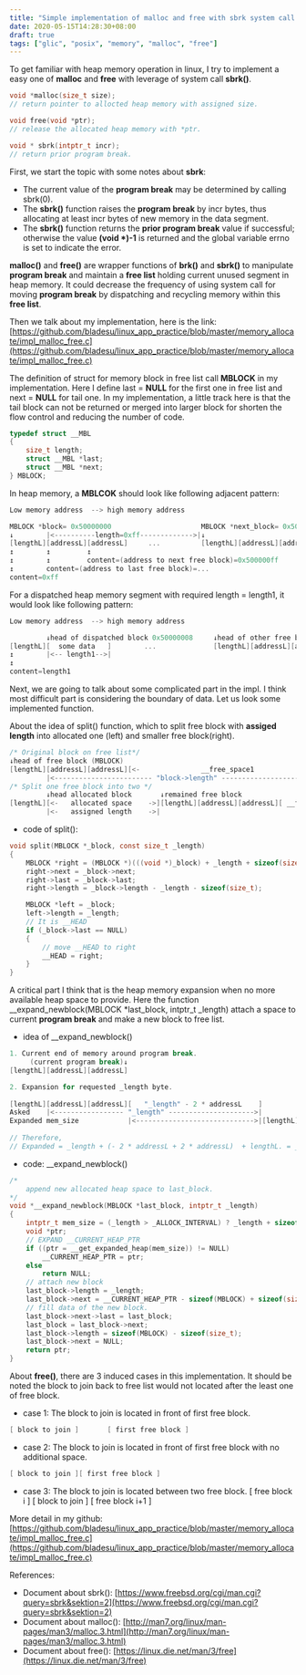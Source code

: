 ```yaml
---
title: "Simple implementation of malloc and free with sbrk system call."
date: 2020-05-15T14:28:30+08:00
draft: true
tags: ["glic", "posix", "memory", "malloc", "free"]
---
```



To get familiar with heap memory operation in linux, I try to implement a easy one of __malloc__ and __free__ with leverage of system call __sbrk()__.
```c
void *malloc(size_t size);
// return pointer to allocted heap memory with assigned size.
```
```c
void free(void *ptr);
// release the allocated heap memory with *ptr.
```
```c
void * sbrk(intptr_t incr);
// return prior program break.
```
First, we start the topic with some notes about __sbrk__:
- The current value of the __program break__ may be determined by calling sbrk(0).
- The __sbrk()__ function raises the __program break__ by incr bytes, thus allocating at least incr	bytes of new memory in the data	segment.
- The __sbrk()__ function returns the __prior program break__ value if successful; otherwise the value __(void *)-1__ is returned and the global variable errno is set to indicate the error.

__malloc()__ and __free()__ are wrapper functions of __brk()__ and __sbrk()__ to manipulate __program break__ and maintain a __free list__ holding current unused segment in heap memory. It could decrease the frequency of using system call for moving __program break__ by dispatching and recycling memory within this __free list__. 

Then we talk about my implementation, here is the link: [https://github.com/bladesu/linux_app_practice/blob/master/memory_allocate/impl_malloc_free.c](https://github.com/bladesu/linux_app_practice/blob/master/memory_allocate/impl_malloc_free.c)


The definition of struct for memory block in free list call __MBLOCK__ in my implementation. Here I define last = __NULL__ for the first one in free list and next = __NULL__ for tail one. In my implementation, a little track here is that the tail block can not be returned or merged into larger block for shorten the flow control and reducing the number of code.
```c
typedef struct __MBL
{
    size_t length;
    struct __MBL *last;
    struct __MBL *next;
} MBLOCK;
```
In heap memory, a __MBLCOK__ should look like following adjacent pattern:
```c
Low memory address  --> high memory address

MBLOCK *block= 0x50000000                      MBLOCK *next_block= 0x50000100
↓        |<----------length=0xff------------->|↓
[lengthL][addressL][addressL]     ...          [lengthL][addressL][addressL]]
↥        ↥         ↥                           
↥        ↥         content=(address to next free block)=0x500000ff
↥        content=(address to last free block)=...
content=0xff
```
For a dispatched heap memory segment with required length = length1, it would look like following pattern:
```c
Low memory address  --> high memory address

         ↓head of dispatched block 0x50000008     ↓head of other free block  
[lengthL][  some data   ]        ...              [lengthL][addressL][addressL] ...
↥        |<-- length1-->|         
↥
content=length1
```

Next, we are going to talk about some complicated part in the impl. I think most difficult part is considering the boundary of data. Let us look some implemented function.

About the idea of split() function, which to split free block with __assiged length__ into allocated one (left) and smaller free block(right).
```c
/* Original block on free list*/
↓head of free block (MBLOCK)
[lengthL][addressL][addressL][<-               __free_space1                   ->]
         |<------------------------ "block->length" ---------------------------->|
/* Split one free block into two */                                             
         ↓head allocated block       ↓remained free block                         
[lengthL][<-   allocated space    ->][lengthL][addressL][addressL][ __free_space2]
         |<-   assigned length    ->|                                             
```
- code of split():
```c
void split(MBLOCK *_block, const size_t _length)
{
    MBLOCK *right = (MBLOCK *)(((void *)_block) + _length + sizeof(size_t));
    right->next = _block->next;
    right->last = _block->last;
    right->length = _block->length - _length - sizeof(size_t);

    MBLOCK *left = _block;
    left->length = _length;
    // It is __HEAD
    if (_block->last == NULL)
    {
        // move __HEAD to right
        __HEAD = right;
    }
}
```
A critical part I think that is the heap memory expansion when no more available heap space to provide. Here the function __expand_newblock(MBLOCK *last_block, intptr_t _length) attach a space to current __program break__ and make a new block to free list.

- idea of __expand_newblock()
```c
1. Current end of memory around program break.
     (current program break)↓
[lengthL][addressL][addressL]

2. Expansion for requested _length byte.
                                                             
[lengthL][addressL][addressL][   "_length" - 2 * addressL    ]
Asked    |<----------------- "_length" --------------------->|                           
Expanded mem_size            |<----------------------------->|[lengthL][addressL][addressL]
                                                                       (new program break)↥
// Therefore, 
// Expanded = _length + (- 2 * addressL + 2 * addressL)  + lengthL. = _length + lengthL
```

- code: __expand_newblock()

```c
/*
    append new allocated heap space to last_block.
*/
void *__expand_newblock(MBLOCK *last_block, intptr_t _length)
{
    intptr_t mem_size = (_length > _ALLOCK_INTERVAL) ? _length + sizeof(size_t) : _ALLOCK_INTERVAL;
    void *ptr;
    // EXPAND __CURRENT_HEAP_PTR
    if ((ptr = __get_expanded_heap(mem_size)) != NULL)
        __CURRENT_HEAP_PTR = ptr;
    else
        return NULL;
    // attach new block
    last_block->length = _length;
    last_block->next = __CURRENT_HEAP_PTR - sizeof(MBLOCK) + sizeof(size_t);
    // fill data of the new block.
    last_block->next->last = last_block;
    last_block = last_block->next;
    last_block->length = sizeof(MBLOCK) - sizeof(size_t);
    last_block->next = NULL;
    return ptr;
}
```
About __free()__, there are 3 induced cases in this implementation. It should be noted the block to join back to free list would not located after the least one of free block.

- case 1: The block to join is located in front of first free block.
```c
[ block to join ]       [ first free block ]
```
- case 2: The block to join is located in front of first free block with no additional space.
```c
[ block to join ][ first free block ]
```
- case 3: The block to join is located between two free block.
[ free block i ]  [ block to join ] [ free block i+1 ]

More detail in my github: [https://github.com/bladesu/linux_app_practice/blob/master/memory_allocate/impl_malloc_free.c](https://github.com/bladesu/linux_app_practice/blob/master/memory_allocate/impl_malloc_free.c)




References:
- Document about sbrk(): [https://www.freebsd.org/cgi/man.cgi?query=sbrk&sektion=2](https://www.freebsd.org/cgi/man.cgi?query=sbrk&sektion=2)
- Document about malloc(): [http://man7.org/linux/man-pages/man3/malloc.3.html](http://man7.org/linux/man-pages/man3/malloc.3.html)
- Document about free(): [https://linux.die.net/man/3/free](https://linux.die.net/man/3/free)
